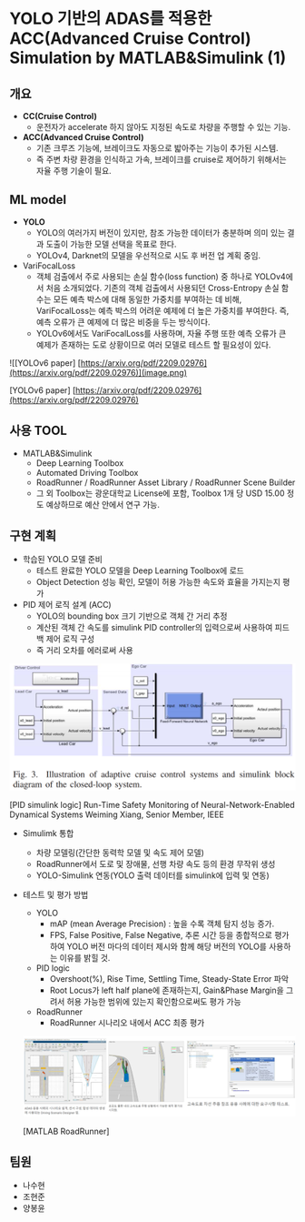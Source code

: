 # YOLO 기반의 ADAS를 적용한 ACC(Advanced Cruise Control) Simulation by MATLAB&Simulink (1)

## 개요

- **CC(Cruise Control)**
    - 운전자가 accelerate 하지 않아도 지정된 속도로 차량을 주행할 수 있는 기능.
- **ACC(Advanced Cruise Control)**
    - 기존 크루즈 기능에, 브레이크도 자동으로 밟아주는 기능이 추가된 시스템.
    - 즉 주변 차량 환경을 인식하고 가속, 브레이크를 cruise로 제어하기 위해서는 자율 주행 기술이 필요.

## ML model

- **YOLO**
    - YOLO의 여러가지 버전이 있지만, 참조 가능한 데이터가 충분하며 의미 있는 결과 도출이 가능한 모델 선택을 목표로 한다.
    - YOLOv4, Darknet의 모델을 우선적으로 시도 후 버전 업 계획 중임.
- VariFocalLoss
    - 객체 검출에서 주로 사용되는 손실 함수(loss function) 중 하나로 YOLOv4에서 처음 소개되었다. 기존의 객체 검출에서 사용되던 Cross-Entropy 손실 함수는 모든 예측 박스에 대해 동일한 가중치를 부여하는 데 비해, VariFocalLoss는 예측 박스의 어려운 예제에 더 높은 가중치를 부여한다. 즉, 예측 오류가 큰 예제에 더 많은 비중을 두는 방식이다.
    - YOLOv6에서도 VariFocalLoss를 사용하며, 자율 주행 또한 예측 오류가 큰 예제가 존재하는 도로 상황이므로 여러 모델로 테스트 할 필요성이 있다.

![[YOLOv6 paper] [https://arxiv.org/pdf/2209.02976](https://arxiv.org/pdf/2209.02976)](image.png)

[YOLOv6 paper] [https://arxiv.org/pdf/2209.02976](https://arxiv.org/pdf/2209.02976)

## 사용 TOOL

- MATLAB&Simulink
    - Deep Learning Toolbox
    - Automated Driving Toolbox
    - RoadRunner / RoadRunner Asset Library / RoadRunner Scene Builder
    - 그 외 Toolbox는 광운대학교 License에 포함, Toolbox 1개 당 USD 15.00 정도 예상하므로 예산 안에서 연구 가능.
    

## 구현 계획

- 학습된 YOLO 모델 준비
    - 테스트 완료한 YOLO 모델을 Deep Learning Toolbox에 로드
    - Object Detection 성능 확인, 모델이 허용 가능한 속도와 효율을 가지는지 평가
- PID 제어 로직 설계 (ACC)
    - YOLO의 bounding box 크기 기반으로 객체 간 거리 추정
    - 계산된 객체 간 속도를 simulink PID controller의 입력으로써 사용하여 피드백 제어 로직 구성
    - 즉 거리 오차를 에러로써 사용

![[PID simulink logic] Run-Time Safety Monitoring of Neural-Network-Enabled Dynamical Systems Weiming Xiang, Senior Member, IEEE](image%201.png)

[PID simulink logic] Run-Time Safety Monitoring of Neural-Network-Enabled Dynamical Systems Weiming Xiang, Senior Member, IEEE

- Simulimk 통합
    - 차량 모델링(간단한 동력학 모델 및 속도 제어 모델)
    - RoadRunner에서 도로 및 장애물, 선행 차량 속도 등의 환경 무작위 생성
    - YOLO-Simulink 연동(YOLO 출력 데이터를 simulink에 입력 및 연동)

- 테스트 및 평가 방법
    - YOLO
        - mAP (mean Average Precision) : 높을 수록 객체 탐지 성능 증가.
        - FPS,  False Positive, False Negative, 추론 시간 등을 종합적으로 평가 하여 YOLO 버전 마다의 데이터 제시와 함께 해당 버전의 YOLO를 사용하는 이유를 밝힐 것.
    - PID logic
        - Overshoot(%), Rise Time, Settling Time, Steady-State Error 파악
        - Root Locus가 left half plane에 존재하는지, Gain&Phase Margin을 그려서 허용 가능한 범위에 있는지 확인함으로써도 평가 가능
    - RoadRunner
        - RoadRunner 시나리오 내에서 ACC 최종 평가
    
    ![[MATLAB RoadRunner]](image%202.png)
    
    [MATLAB RoadRunner]
    

## 팀원

- 나수현
- 조현준
- 양봉윤